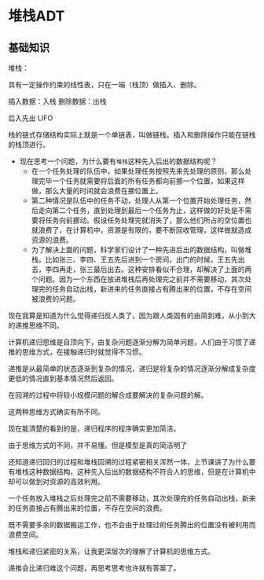# 堆栈ADT

## 基础知识

堆栈：

具有一定操作约束的线性表，只在一端（栈顶）做插入、删除。

插入数据：入栈
删除数据：出栈

后入先出 LIFO 

栈的链式存储结构实际上就是一个单链表，叫做链栈。插入和删除操作只能在链栈的栈顶进行。

- 现在思考一个问题，为什么要有`堆栈`这种先入后出的数据结构呢？
  - 在一个任务处理的队伍中，如果处理任务按照先来先处理的原则，那么处理完毕一个任务就需要将后面的所有任务都向前挪一个位置，如果这样做，那么大量的时间就会浪费在挪位置上。
  - 第二种情况是队伍中的任务不动，处理人从第一个位置开始处理任务，然后走向第二个任务，直到处理到最后一个任务为止，这样做的好处是不需要将任务向前挪动。假设任务处理完就消失了，那么他们所占的空位置也就浪费了，在计算机中，资源是有限的，要不断回收管理，这样做就造成资源的浪费。
  - 为了解决上面的问题，科学家们设计了一种先进后出的数据结构，叫做堆栈。比如张三、李四、王五先后进到一个房间，出门的时候，王五先出去，李四再走，张三最后出去。这种安排看似不合理，却解决了上面的两个问题。因为一个东西在放进堆栈后再处理完之前并不需要移动，其次处理完的任务自动出栈，新进来的任务直接占有腾出来的位置，不存在空间被浪费的问题。


现在我算是知道为什么觉得递归反人类了，因为跟人类固有的由简到难，从小到大的递推思维不同。

计算机递归思维是自顶向下，由复杂问题逐渐分解为简单问题，人们由于习惯了递推的思维方式，在接触递归时就觉得不习惯。

递推是从最简单的状态逐渐到复杂的情况，递归是将复杂的情况逐渐分解成复杂度更低的情况直到基本情况然后返回。

在回溯的过程中将较小规模问题的解合成要解决的复杂问题的解。

这两种思维方式确实有所不同。

现在能清楚的看到的是，递归程序的程序确实更加简洁。

由于思维方式的不同，并不易懂。但是模型是真的简洁明了


还知道递归回归的过程和堆栈回溯的过程紧密相关浑然一体，上节课讲了为什么要有堆栈这种数据结构，这种先入后出的数据结构不符合人的思维，但是在计算机中却可以做到对资源的高效利用。

一个任务放入堆栈之后处理完之前不需要移动，其次处理完的任务自动出栈，新来的任务直接占有腾出来的位置，不存在空间的浪费。

既不需要多余的数据搬运工作，也不会由于处理过的任务腾出的位置没有被利用而浪费空间。

堆栈和递归紧密的关系，让我更深层次的理解了计算机的思维方式。

递推会比递归难这个问题，再思考思考也许就有答案了。
